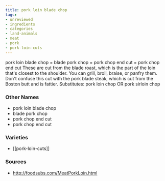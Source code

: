 ```yaml
---
title: pork loin blade chop
tags:
- unreviewed
- ingredients
- categories
- land-animals
- meat
- pork
- pork-loin-cuts
---
```

pork loin blade chop = blade pork chop = pork chop end cut = pork chop end cut These are cut from the blade roast, which is the part of the loin that's closest to the shoulder. You can grill, broil, braise, or panfry them. Don't confuse this cut with the pork blade steak, which is cut from the Boston butt and is fattier. Substitutes: pork loin chop OR pork sirloin chop

### Other Names

* pork loin blade chop
* blade pork chop
* pork chop end cut
* pork chop end cut

### Varieties

* [[pork-loin-cuts]]

### Sources
* http://foodsubs.com/MeatPorkLoin.html
